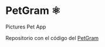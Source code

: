 # PetGram ⚛️

Pictures Pet App

Repositorio con el código del [PetGram](https://github.com/javymarmol/Petgram.git)
